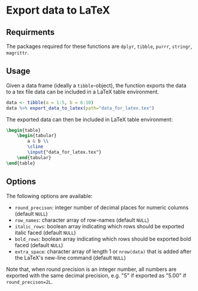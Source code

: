 # Export data to LaTeX
## Requirments
The packages required for these functions are `dplyr`, `tibble`, `purrr`, `stringr`, `magrittr`.

## Usage
Given a data frame (ideally a `tibble`-object), the function exports the data to a tex file data can be included in a 
LaTeX table environment.   
```R
data <- tibble(a = 1:5, b = 6:10)
data %>% export_data_to_latex(path="data_for_latex.tex")
```
The exported data can then be included in LaTeX table environment:
```latex
\begin{table}
    \begin{tabular}
        a & b \\
        \cline
        \input{"data_for_latex.tex"}
    \end{tabular}
\end{table}
```

## Options
The following options are available:
* `round_precison`: integer number of decimal places for numeric columns (default `NULL`)
* `row_names`: character array of row-names (default `NULL`)
* `italic_rows`: boolean array indicating which rows should be exported italic faced (default `NULL`)
* `bold_rows`: boolean array indicating which rows should be exported bold faced (default `NULL`)
* `extra_space`: character array of length 1 or `nrow(data)` that is added after the LaTeX's new-line command (default `NULL`)

Note that, when round precision is an integer number, all numbers are exported with the same decimal precision, e.g.
"5" if exported as "5.00" if `round_precison=2L`.